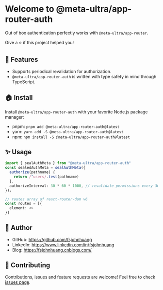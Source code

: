 # Welcome to @meta-ultra/app-router-auth

Out of box authentication perfectly works with `@meta-ultra/app-router`.

Give a ⭐️ if this project helped you!

## 🌟 Features

- Supports periodical revalidation for authorization.
- `@meta-ultra/app-router-auth` is written with type safety in mind through TypeScript.

## 🏠 Install

Install `@meta-ultra/app-router-auth` with your favorite Node.js package manager:

- pnpm: `pnpm add @meta-ultra/app-router-auth@latest`
- yarn: `yarn add -S @meta-ultra/app-router-auth@latest`
- npm: `npm install -S @meta-ultra/app-router-auth@latest`

## ✨ Usage

```ts
import { sealAuthMeta } from "@meta-ultra/app-router-auth"
const sealedAuthMeta = sealAuthMeta({
  authorize(pathname) {
    return /^users/.test(pathname)
  },
  authorizeInterval: 30 * 60 * 1000, // revalidate permissions every 30 minutes.
});

// routes array of react-router-dom v6 
const routes = [{
  element: <>
}]
```

## 👶 Author

- GitHub: <https://github.com/fsjohnhuang>
- LinkedIn: <https://www.linkedin.com/in/fsjohnhuang>
- Blog: <https://fsjohnhuang.cnblogs.com/>

## 🤝 Contributing

Contributions, issues and feature requests are welcome!
Feel free to check [issues page](https://github.com/meta-ultra/app-router/issues).
